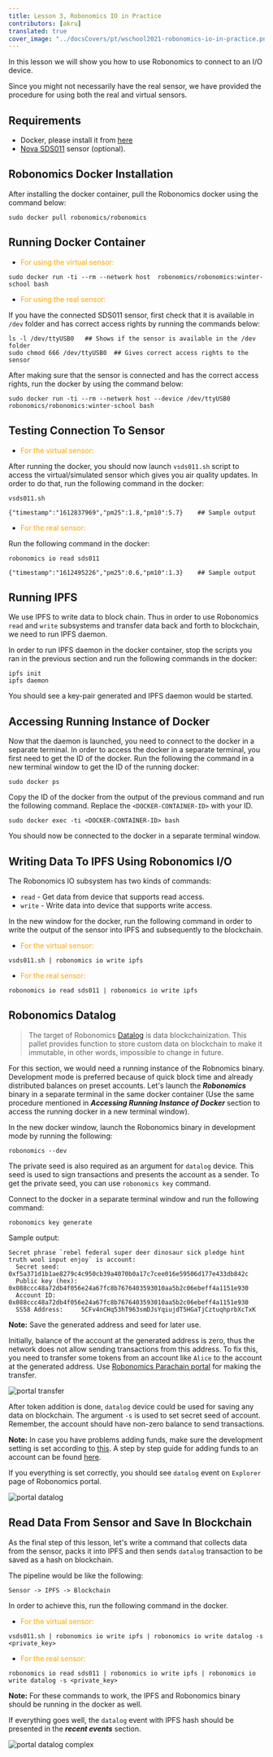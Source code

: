 ```yaml
---
title: Lesson 3, Robonomics IO in Practice
contributors: [akru]
translated: true
cover_image: "../docsCovers/pt/wschool2021-robonomics-io-in-practice.png"
---
```


In this lesson we will show you how to use Robonomics to connect to an I/O device. 

Since you might not necessarily have the real sensor, we have provided the procedure for using both the real and virtual sensors.

<!-- In the first section, we assume that you do not have the actual hardware, thus we would initially provide you with a simulated sensor that gives you info about the air quality.

In the second section, we would follow the same procedure as in section one but with the real sensor. Therefore, if you want to get the best experience, prepare the sensor mentioned in the requirement and jump to section 2. -->

## Requirements

* Docker, please install it from [here](https://docs.docker.com/engine/install/)
* [Nova SDS011](https://aqicn.org/sensor/sds011) sensor (optional).

## Robonomics Docker Installation

After installing the docker container, pull the Robonomics docker using the command below:

```
sudo docker pull robonomics/robonomics
```

## Running Docker Container

* <font color="orange">For using the virtual sensor:</font>
```
sudo docker run -ti --rm --network host  robonomics/robonomics:winter-school bash
```

* <font color="orange">For using the real sensor:</font>

If you have the connected SDS011 sensor, first check that it is available in `/dev` folder and has correct access rights by running the commands below:

```
ls -l /dev/ttyUSB0   ## Shows if the sensor is available in the /dev folder 
sudo chmod 666 /dev/ttyUSB0  ## Gives correct access rights to the sensor
```

After making sure that the sensor is connected and has the correct access rights, run the docker by using the command below:

```
sudo docker run -ti --rm --network host --device /dev/ttyUSB0 robonomics/robonomics:winter-school bash
```

## Testing Connection To Sensor

* <font color="orange">For the virtual sensor:</font>

After running the docker, you should now launch `vsds011.sh` script to access the virtual/simulated sensor which gives you air quality updates. In order to do that, run the following command in the docker:

```
vsds011.sh

{"timestamp":"1612837969","pm25":1.8,"pm10":5.7}    ## Sample output
```

* <font color="orange">For the real sensor:</font>

Run the following command in the docker:

```
robonomics io read sds011

{"timestamp":"1612495226","pm25":0.6,"pm10":1.3}    ## Sample output
```

<!-- After installing the docker, pull Robonomics docker image and run it using the commands below. Use `winter-school` tag during this lesson. -->


## Running IPFS

We use IPFS to write data to block chain. Thus in order to use Robonomics `read` and `write` subsystems and transfer data back and forth to blockchain, we need to run IPFS daemon.

In order to run IPFS daemon in the docker container, stop the scripts you ran in the previous section and run the following commands in the docker: 

```
ipfs init
ipfs daemon
```
You should see a key-pair generated and IPFS daemon would be started.

## Accessing Running Instance of Docker
Now that the daemon is launched, you need to connect to the docker in a separate terminal. In order to access the docker in a separate terminal, you first need to get the ID of the docker. Run the following the command in a new terminal window to get the ID of the running docker:

```
sudo docker ps
```
Copy the ID of the docker from the output of the previous command and  run the following command. Replace the `<DOCKER-CONTAINER-ID>` with your ID.

```
sudo docker exec -ti <DOCKER-CONTAINER-ID> bash
```
You should now be connected to the docker in a separate terminal window.

## Writing Data To IPFS Using Robonomics I/O

The Robonomics IO subsystem has two kinds of commands:

* `read` - Get data from device that supports read access.
* `write` - Write data into device that supports write access.

In the new window for the docker, run the following command in order to write the output of the sensor into IPFS and subsequently to the blockchain.

* <font color="orange">For the virtual sensor:</font>

```
vsds011.sh | robonomics io write ipfs
```

* <font color="orange">For the real sensor:</font>

```
robonomics io read sds011 | robonomics io write ipfs
```

## Robonomics Datalog

> The target of Robonomics [Datalog](https://crates.robonomics.network/robonomics_protocol/datalog/index.html) is data blockchainization. This pallet provides function to store custom data on blockchain to make it immutable, in other words, impossible to change in future.

For this section, we would need a running instance of the Robnomics binary. Development mode is preferred because of quick block time and already distributed balances on preset accounts. Let's launch the ***Robonomics*** binary in a separate terminal in the same docker container (Use the same procedure mentioned in ***Accessing Running Instance of Docker*** section to access the running docker in a new terminal window).

In the new docker window, launch the Robonomics binary in development mode by running the following:

```
robonomics --dev
```

The private seed is also required as an argument for `datalog` device. This seed is used to sign transactions and presents the account as a sender. To get the private seed, you can use `robonomics key` command.

Connect to the docker in a separate terminal window and run the following command:

```
robonomics key generate
```
Sample output:

```
Secret phrase `rebel federal super deer dinosaur sick pledge hint truth wool input enjoy` is account:
  Secret seed:      0xf5a371d1b1ae8279c4c950cb39a4070b0a17c7cee016e59506d177e433db842c
  Public key (hex): 0x088ccc48a72db4f056e24a67fc8b7676403593010aa5b2c06ebeff4a1151e930
  Account ID:       0x088ccc48a72db4f056e24a67fc8b7676403593010aa5b2c06ebeff4a1151e930
  SS58 Address:     5CFv4nCHq53hT963smDJsYqiujdT5HGaTjCztuqhprbXcTxK
```
 **Note:** Save the generated address and seed for later use.

Initially, balance of the account at the generated address is zero, thus the network does not allow sending transactions from this address. To fix this, you need to transfer some tokens from an account like `Alice` to the account at the generated address. Use [Robonomics Parachain portal](https://polkadot.js.org/apps/?rpc=wss%3A%2F%2Fkusama.rpc.robonomics.network%2F#/) for making the transfer.

![portal transfer](../images/ws_lesson3/transfer_funds.jpg)

After token addition is done, `datalog` device could be used for saving any data on blockchain. The argument `-s` is used to set secret seed of account. Remember, the account should have non-zero balance to send transactions.

**Note:** In case you have problems adding funds, make sure the development setting is set according to [this](https://wiki.robonomics.network/docs/en/troubleshooting/#couldnt-send-tokens-between-accounts). A step by step guide for adding funds to an account can be found [here](https://wiki.robonomics.network/docs/en/adding-funds-to-account-in-dapp/).

If you everything is set correctly,  you should see `datalog` event on `Explorer` page of Robonomics portal.

![portal datalog](../images/ws_lesson3/datalog_image.jpg)


## Read Data From Sensor and Save In Blockchain

As the final step of this lesson, let's write a command that collects data from the sensor, packs it into IPFS and then sends `datalog` transaction to be saved as a hash on blockchain.

The pipeline would be like the following:
```
Sensor -> IPFS -> Blockchain
```
In order to achieve this, run the following command in the docker.

* <font color="orange">For the virtual sensor:</font>
```
vsds011.sh | robonomics io write ipfs | robonomics io write datalog -s <private_key>
```

* <font color="orange">For the real sensor:</font>

```
robonomics io read sds011 | robonomics io write ipfs | robonomics io write datalog -s <private_key>
```
**Note:** For these commands to work, the IPFS and Robonomics binary should be running in the docker as well.

If everything goes well, the `datalog` event with IPFS hash should be presented in the ***recent events*** section. 

![portal datalog complex](../images/ws_lesson3/datalog_combined.jpg)

